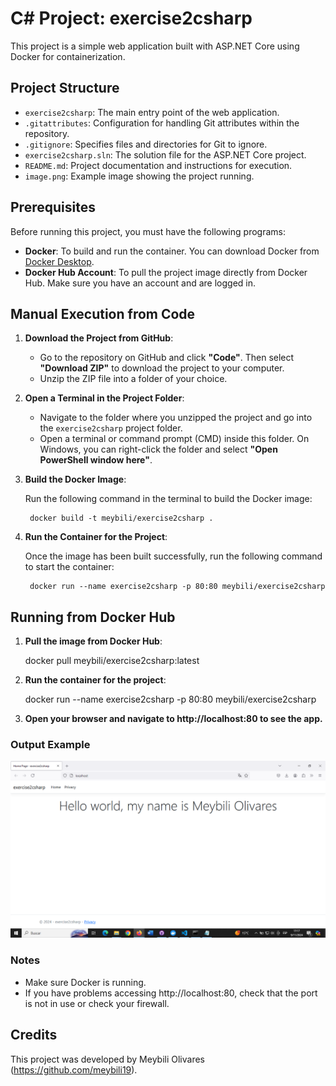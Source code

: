 # C# Project: exercise2csharp

This project is a simple web application built with ASP.NET Core using Docker for containerization.

## Project Structure

- `exercise2csharp`: The main entry point of the web application.
- `.gitattributes`: Configuration for handling Git attributes within the repository.
- `.gitignore`: Specifies files and directories for Git to ignore.
- `exercise2csharp.sln`: The solution file for the ASP.NET Core project.
- `README.md`: Project documentation and instructions for execution.
- `image.png`: Example image showing the project running.

## Prerequisites

Before running this project, you must have the following programs:

- **Docker**: To build and run the container. You can download Docker from [Docker Desktop](https://www.docker.com/products/docker-desktop).
- **Docker Hub Account**: To pull the project image directly from Docker Hub. Make sure you have an account and are logged in.

## Manual Execution from Code

1. **Download the Project from GitHub**:

   - Go to the repository on GitHub and click **"Code"**. Then select **"Download ZIP"** to download the project to your computer.
   - Unzip the ZIP file into a folder of your choice.

2. **Open a Terminal in the Project Folder**:

   - Navigate to the folder where you unzipped the project and go into the `exercise2csharp` project folder.
   - Open a terminal or command prompt (CMD) inside this folder. On Windows, you can right-click the folder and select **"Open PowerShell window here"**.

3. **Build the Docker Image**:

    Run the following command in the terminal to build the Docker image:
  
        docker build -t meybili/exercise2csharp .

4. **Run the Container for the Project**:

    Once the image has been built successfully, run the following command to start the container:
    
        docker run --name exercise2csharp -p 80:80 meybili/exercise2csharp

## Running from Docker Hub

1. **Pull the image from Docker Hub**:

    docker pull meybili/exercise2csharp:latest

2. **Run the container for the project**:

    docker run --name exercise2csharp -p 80:80 meybili/exercise2csharp

3. **Open your browser and navigate to http://localhost:80 to see the app.**

### Output Example
![alt text](image.png)

### Notes

- Make sure Docker is running.
- If you have problems accessing http://localhost:80, check that the port is not in use or check your firewall.

## Credits

This project was developed by Meybili Olivares (https://github.com/meybili19).
